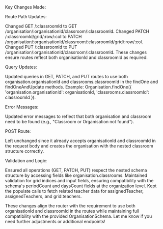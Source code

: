 <!-- router/Readme.md -->
Key Changes Made:

Route Path Updates:

Changed GET /:classroomId to GET /organisation/:organisationId/classroom/:classroomId.
Changed PATCH /:classroomId/grid/:row/:col to PATCH /organisation/:organisationId/classroom/:classroomId/grid/:row/:col.
Changed PUT /:classroomId to PUT /organisation/:organisationId/classroom/:classroomId.
These changes ensure routes reflect both organisationId and classroomId as required.


Query Updates:

Updated queries in GET, PATCH, and PUT routes to use both organisation.organisationId and classrooms.classroomId in the findOne and findOneAndUpdate methods.
Example: Organisation.findOne({ 'organisation.organisationId': organisationId, 'classrooms.classroomId': classroomId }).


Error Messages:

Updated error messages to reflect that both organisation and classroom need to be found (e.g., "Classroom or Organisation not found").


POST Route:

Left unchanged since it already accepts organisationId and classroomId in the request body and creates the organisation with the nested classroom structure correctly.


Validation and Logic:

Ensured all operations (GET, PATCH, PUT) respect the nested schema structure by accessing fields like organisation.classrooms.
Maintained validation for grid indices and input fields, ensuring compatibility with the schema's periodCount and daysCount fields at the organization level.
Kept the populate calls to fetch related teacher data for assignedTeacher, assignedTeachers, and grid.teachers.



These changes align the router with the requirement to use both organisationId and classroomId in the routes while maintaining full compatibility with the provided OrganisationSchema. Let me know if you need further adjustments or additional endpoints!
